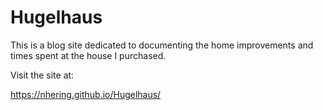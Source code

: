 # Hugelhaus

This is a blog site dedicated to documenting the home improvements and times spent at the house I purchased.


Visit the site at:

https://nhering.github.io/Hugelhaus/
